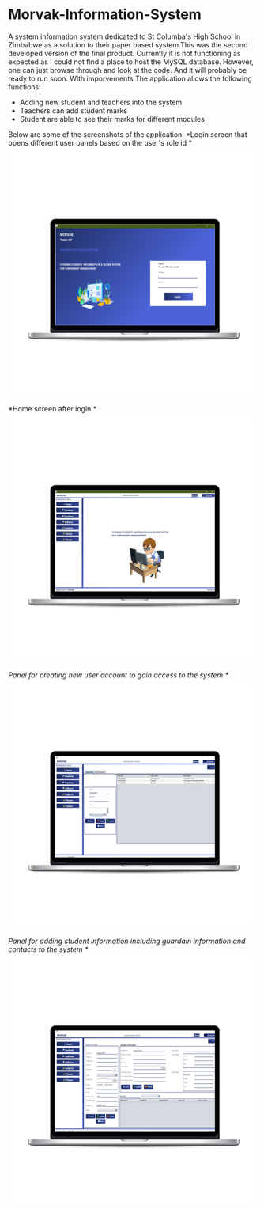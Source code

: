 # Morvak-Information-System

A system information system dedicated to St Columba's High School in Zimbabwe as a solution to their paper based system.This was the second developed version of the final product. Currently it is not functioning as expected as I could not find a place to host the MySQL database.
However, one can just browse through and look at the code. And it will probably be ready to run soon. With imporvements
The application allows the following functions:
* Adding new student and teachers into the system
* Teachers can add student marks
* Student are able to see their marks for different modules

Below are some of the screenshots of the application:
*Login screen that opens different user panels based on the user's role id *
![image](https://github.com/TOLANY-LANNIE/Morvak-Information-System/blob/master/screenshots/image_edit_0.png) 

*Home screen after login *
![image](https://github.com/TOLANY-LANNIE/Morvak-Information-System/blob/master/screenshots/image_edit_1.png)

*Panel for creating new user account to gain access to the system *
![image](https://github.com/TOLANY-LANNIE/Morvak-Information-System/blob/master/screenshots/image_edit_2.png)*

*Panel for adding student information including guardain information and contacts to the system *
![image](https://github.com/TOLANY-LANNIE/Morvak-Information-System/blob/master/screenshots/image_edit_3.png)*



